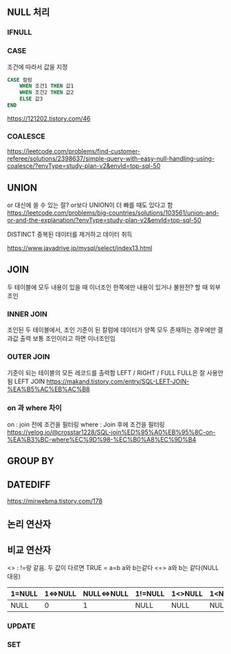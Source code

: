 
## NULL 처리

### IFNULL
### CASE

조건에 따라서 값을 지정
```sql
CASE 컬럼
	WHEN 조건1 THEN 값1
	WHEN 조건2 THEN 값2
	ELSE 값3
END
```

https://121202.tistory.com/46
### COALESCE
https://leetcode.com/problems/find-customer-referee/solutions/2398637/simple-query-with-easy-null-handling-using-coalesce/?envType=study-plan-v2&envId=top-sql-50

## UNION
or 대신에 쓸 수 있는 절?
or보다 UNION이 더 빠를 때도 있다고 함
https://leetcode.com/problems/big-countries/solutions/103561/union-and-or-and-the-explanation/?envType=study-plan-v2&envId=top-sql-50

DISTINCT
중복된 데이터를 제거하고 데이터 취득

https://www.javadrive.jp/mysql/select/index13.html

## JOIN

두 테이블에 모두 내용이 있을 때 이너조인
한쪽에만 내용이 있거나 불완전? 할 때 외부조인
### INNER JOIN
조인된 두 테이블에서, 조인 기준이 된 칼럼에 데이터가 양쪽 모두 존재하는 경우에만 결과값 출력
보통 조인이라고 하면 이너조인임 
### OUTER JOIN
기준이 되는 테이블의 모든 레코드를 출력함 LEFT / RIGHT / FULL
FULL은 잘 사용안됨
LEFT JOIN 
https://makand.tistory.com/entry/SQL-LEFT-JOIN-%EA%B5%AC%EB%AC%B8

### on 과 where 차이
on : join 전에 조건을 필터링
where : Join 후에 조건을 필터링
https://velog.io/@crosstar1228/SQL-join%ED%95%A0%EB%95%8C-on-%EA%B3%BC-where%EC%9D%98-%EC%B0%A8%EC%9D%B4

## GROUP BY

## DATEDIFF

https://mirwebma.tistory.com/178

## 논리 연산자

## 비교 연산자

<> : !=랑 같음. 두 값이 다르면 TRUE
= a=b a와 b는같다
<=> a와 b는 같다(NULL 대응)

| 1=NULL | 1<=>NULL | NULL<=>NULL | 1!=NULL | 1<>NULL | 1<NULL |
| ---- | ---- | ---- | ---- | ---- | ---- |
| NULL | 0 | 1 | NULL | NULL | NULL |

### UPDATE
### SET